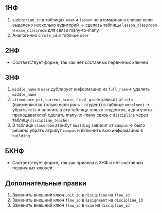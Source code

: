 ## 1НФ
1. `auditorium_id` в таблицах `exam` и `lesson` не атомарная в случае если выделено несколько аудиторий -> сделать таблицы `lesson_classroom` и `exam_classroom` для связи many-to-many
2. Аналогично с `role_id` в таблице `user`

## 2НФ
- Соответствует форме, так как нет составных первичных ключей

## 3НФ
1. `middle_name` в `user` дублирует информацию из `full_name`-> удалить `middle_name`
2. `attendance_pct`, `current_score`, `final_grade` зависят от `role` (применяются только если роль - студент) в таблице `enrolment` -> убрать `role` и вносить в эту таблицу только студентов, а для учета преподавателей сделать many-to-many связь с `discipline` через таблицу `discipline_teacher`
3. В таблице `classroom` атрибут `building` зависит от `campus` -> было решено убрать атрибут `campus` и включить всю информацию в `building`

## БКНФ
- Соответствует форме, так как привели в 3НФ и нет составных первичных ключей.

## Дополнительные правки
1. Заменить внешний ключ `unit_id` в `discipline` на `flow_id`
2. Заменить внешний ключ `flow_id` в `assignment` на `discipline_id`
3. Заменить внешний ключ `flow_id` в `exam` на `discipline_id`
